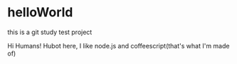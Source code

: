 # helloWorld
this is a git study test project

Hi Humans!
Hubot here, I like node.js and coffeescript(that's what I'm made of)
   
